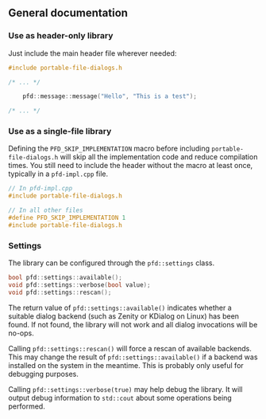 ## General documentation

### Use as header-only library

Just include the main header file wherever needed:

```cpp
#include portable-file-dialogs.h

/* ... */

    pfd::message::message("Hello", "This is a test");

/* ... */
```

### Use as a single-file library

Defining the `PFD_SKIP_IMPLEMENTATION` macro before including `portable-file-dialogs.h` will
skip all the implementation code and reduce compilation times. You still need to include the
header without the macro at least once, typically in a `pfd-impl.cpp` file.

```cpp
// In pfd-impl.cpp
#include portable-file-dialogs.h
```

```cpp
// In all other files
#define PFD_SKIP_IMPLEMENTATION 1
#include portable-file-dialogs.h
```

### Settings

The library can be configured through the `pfd::settings` class.

```cpp
bool pfd::settings::available();
void pfd::settings::verbose(bool value);
void pfd::settings::rescan();
```

The return value of `pfd::settings::available()` indicates whether a suitable dialog backend (such
as Zenity or KDialog on Linux) has been found. If not found, the library will not work and all
dialog invocations will be no-ops.

Calling `pfd::settings::rescan()` will force a rescan of available backends. This may change the
result of `pfd::settings::available()` if a backend was installed on the system in the meantime.
This is probably only useful for debugging purposes.

Calling `pfd::settings::verbose(true)` may help debug the library. It will output debug information
to `std::cout` about some operations being performed.

